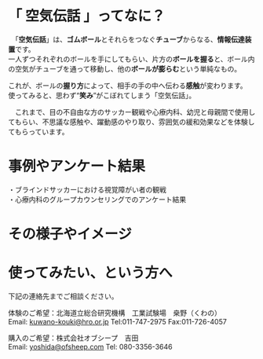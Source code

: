 # 「 空気伝話 」ってなに？
　「**空気伝話**」は、**ゴムボール**とそれらをつなぐ**チューブ**からなる、**情報伝達装置**です。  
一人ずつそれぞれのボールを手にしてもらい、片方の**ボールを握る**と、ボール内の空気がチューブを通って移動し、他の**ボールが膨らむ**という単純なもの。  

これが、ボールの**握り方**によって、相手の手の中へ伝わる**感触**が変わります。  
 使ってみると、思わず“**笑み**”がこぼれてしまう「空気伝話」。  
 
　これまで、目の不自由な方のサッカー観戦や心療内科、幼児と母親間で使用してもらい、不思議な感触や、躍動感のやり取り、雰囲気の緩和効果などを体験してもらっています。　　
 

# 事例やアンケート結果  
 ・ブラインドサッカーにおける視覚障がい者の観戦  
 ・心療内科のグループカウンセリングでのアンケート結果　　
 
 
# その様子やイメージ  

 
# 使ってみたい、という方へ
下記の連絡先までご相談ください。  

体験のご希望：北海道立総合研究機構　工業試験場　桒野（くわの）  
Email: kuwano-kouki@hro.or.jp
Tel:011-747-2975 Fax:011-726-4057

購入のご希望：株式会社オブシープ　吉田  
Email: yoshida@ofsheep.com
Tel: 080-3356-3646
